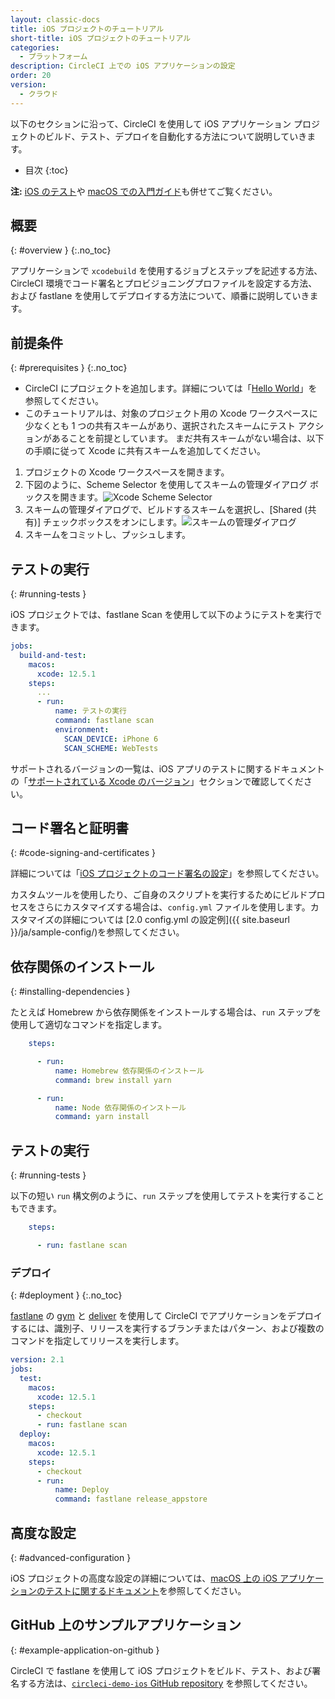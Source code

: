 ```yaml
---
layout: classic-docs
title: iOS プロジェクトのチュートリアル
short-title: iOS プロジェクトのチュートリアル
categories:
  - プラットフォーム
description: CircleCI 上での iOS アプリケーションの設定
order: 20
version:
  - クラウド
---
```


以下のセクションに沿って、CircleCI を使用して iOS アプリケーション プロジェクトのビルド、テスト、デプロイを自動化する方法について説明していきます。

* 目次
{:toc}

**注:** [iOS のテスト]({{site.baseurl}}/ja/testing-ios/)や [macOS での入門ガイド]({{site.baseurl}}/ja/hello-world-macos/)も併せてご覧ください。

## 概要
{: #overview }
{:.no_toc}

アプリケーションで `xcodebuild` を使用するジョブとステップを記述する方法、CircleCI 環境でコード署名とプロビジョニングプロファイルを設定する方法、および fastlane を使用してデプロイする方法について、順番に説明していきます。

## 前提条件
{: #prerequisites }
{:.no_toc}

- CircleCI にプロジェクトを追加します。詳細については「[Hello World]({{site.baseurl}}/ja/hello-world/)」を参照してください。
- このチュートリアルは、対象のプロジェクト用の Xcode ワークスペースに少なくとも 1 つの共有スキームがあり、選択されたスキームにテスト アクションがあることを前提としています。 まだ共有スキームがない場合は、以下の手順に従って Xcode に共有スキームを追加してください。

1. プロジェクトの Xcode ワークスペースを開きます。
2. 下図のように、Scheme Selector を使用してスキームの管理ダイアログ ボックスを開きます。![Xcode Scheme Selector]({{site.baseurl}}/assets/img/docs/ios-getting-started-scheme-selector.png)
3. スキームの管理ダイアログで、ビルドするスキームを選択し、[Shared (共有)] チェックボックスをオンにします。![スキームの管理ダイアログ]({{site.baseurl}}/assets/img/docs/ios-getting-started-manage-schemes.png)
4. スキームをコミットし、プッシュします。

## テストの実行
{: #running-tests }

iOS プロジェクトでは、fastlane Scan を使用して以下のようにテストを実行できます。

```yml
jobs:
  build-and-test:
    macos:
      xcode: 12.5.1
    steps:
      ...
      - run:
          name: テストの実行
          command: fastlane scan
          environment:
            SCAN_DEVICE: iPhone 6
            SCAN_SCHEME: WebTests
```

サポートされるバージョンの一覧は、iOS アプリのテストに関するドキュメントの「[サポートされている Xcode のバージョン]({{site.baseurl}}/ja/using-macos/#supported-xcode-versions)」セクションで確認してください。

## コード署名と証明書
{: #code-signing-and-certificates }

詳細については「[iOS プロジェクトのコード署名の設定]({{site.baseurl}}/ja/ios-codesigning/)」を参照してください。

カスタムツールを使用したり、ご自身のスクリプトを実行するためにビルドプロセスをさらにカスタマイズする場合は、`config.yml` ファイルを使用します。カスタマイズの詳細については [2.0 config.yml の設定例]({{ site.baseurl }}/ja/sample-config/)を参照してください。

## 依存関係のインストール
{: #installing-dependencies }

たとえば Homebrew から依存関係をインストールする場合は、`run` ステップを使用して適切なコマンドを指定します。

```yml
    steps:

      - run:
          name: Homebrew 依存関係のインストール
          command: brew install yarn

      - run:
          name: Node 依存関係のインストール
          command: yarn install
```

## テストの実行
{: #running-tests }

以下の短い `run` 構文例のように、`run` ステップを使用してテストを実行することもできます。

```yml
    steps:

      - run: fastlane scan
```

### デプロイ
{: #deployment }
{:.no_toc}

[fastlane](https://fastlane.tools) の [gym](https://github.com/fastlane/fastlane/tree/master/gym) と [deliver](https://github.com/fastlane/fastlane/tree/master/deliver) を使用して CircleCI でアプリケーションをデプロイするには、識別子、リリースを実行するブランチまたはパターン、および複数のコマンドを指定してリリースを実行します。

```yml
version: 2.1
jobs:
  test:
    macos:
      xcode: 12.5.1
    steps:
      - checkout
      - run: fastlane scan
  deploy:
    macos:
      xcode: 12.5.1
    steps:
      - checkout
      - run:
          name: Deploy
          command: fastlane release_appstore
```

## 高度な設定
{: #advanced-configuration }

iOS プロジェクトの高度な設定の詳細については、[macOS 上の iOS アプリケーションのテストに関するドキュメント]({{site.baseurl}}/ja/testing-ios/)を参照してください。

## GitHub 上のサンプルアプリケーション
{: #example-application-on-github }

CircleCI  で fastlane を使用して iOS プロジェクトをビルド、テスト、および署名する方法は、[`circleci-demo-ios` GitHub repository](https://github.com/CircleCI-Public/circleci-demo-ios) を参照してください。
